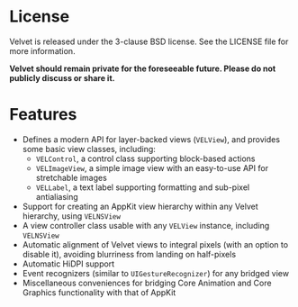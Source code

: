 # License

Velvet is released under the 3-clause BSD license. See the LICENSE file for more information.

**Velvet should remain private for the foreseeable future. Please do not publicly discuss or share it.**

# Features

 - Defines a modern API for layer-backed views (`VELView`), and provides some basic view classes, including:
   - `VELControl`, a control class supporting block-based actions
   - `VELImageView`, a simple image view with an easy-to-use API for stretchable images
   - `VELLabel`, a text label supporting formatting and sub-pixel antialiasing
 - Support for creating an AppKit view hierarchy within any Velvet hierarchy, using `VELNSView`
 - A view controller class usable with any `VELView` instance, including `VELNSView`
 - Automatic alignment of Velvet views to integral pixels (with an option to disable it), avoiding blurriness from landing on half-pixels
 - Automatic HiDPI support
 - Event recognizers (similar to `UIGestureRecognizer`) for any bridged view
 - Miscellaneous conveniences for bridging Core Animation and Core Graphics functionality with that of AppKit
